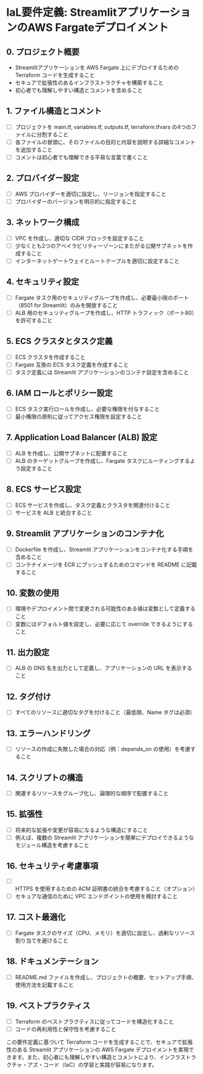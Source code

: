 # IaL要件定義: StreamlitアプリケーションのAWS Fargateデプロイメント

## 0. プロジェクト概要
- Streamlitアプリケーションを AWS Fargate 上にデプロイするための Terraform コードを生成すること
- セキュアで拡張性のあるインフラストラクチャを構築すること
- 初心者でも理解しやすい構造とコメントを含めること

## 1. ファイル構造とコメント
- [ ] プロジェクトを main.tf, variables.tf, outputs.tf, terraform.tfvars の4つのファイルに分割すること
- [ ] 各ファイルの冒頭に、そのファイルの目的と内容を説明する詳細なコメントを追加すること
- [ ] コメントは初心者でも理解できる平易な言葉で書くこと

## 2. プロバイダー設定
- [ ] AWS プロバイダーを適切に設定し、リージョンを指定すること
- [ ] プロバイダーのバージョンを明示的に指定すること

## 3. ネットワーク構成
- [ ] VPC を作成し、適切な CIDR ブロックを設定すること
- [ ] 少なくとも2つのアベイラビリティーゾーンにまたがる公開サブネットを作成すること
- [ ] インターネットゲートウェイとルートテーブルを適切に設定すること

## 4. セキュリティ設定
- [ ] Fargate タスク用のセキュリティグループを作成し、必要最小限のポート（8501 for Streamlit）のみを開放すること
- [ ] ALB 用のセキュリティグループを作成し、HTTP トラフィック（ポート80）を許可すること

## 5. ECS クラスタとタスク定義
- [ ] ECS クラスタを作成すること
- [ ] Fargate 互換の ECS タスク定義を作成すること
- [ ] タスク定義には Streamlit アプリケーションのコンテナ設定を含めること

## 6. IAM ロールとポリシー設定
- [ ] ECS タスク実行ロールを作成し、必要な権限を付与すること
- [ ] 最小権限の原則に従ってアクセス権限を設定すること

## 7. Application Load Balancer (ALB) 設定
- [ ] ALB を作成し、公開サブネットに配置すること
- [ ] ALB のターゲットグループを作成し、Fargate タスクにルーティングするよう設定すること

## 8. ECS サービス設定
- [ ] ECS サービスを作成し、タスク定義とクラスタを関連付けること
- [ ] サービスを ALB と統合すること

## 9. Streamlit アプリケーションのコンテナ化
- [ ] Dockerfile を作成し、Streamlit アプリケーションをコンテナ化する手順を含めること
- [ ] コンテナイメージを ECR にプッシュするためのコマンドを README に記載すること

## 10. 変数の使用
- [ ] 環境やデプロイメント間で変更される可能性のある値は変数として定義すること
- [ ] 変数にはデフォルト値を設定し、必要に応じて override できるようにすること

## 11. 出力設定
- [ ] ALB の DNS 名を出力として定義し、アプリケーションの URL を表示すること

## 12. タグ付け
- [ ] すべてのリソースに適切なタグを付けること（最低限、Name タグは必須）

## 13. エラーハンドリング
- [ ] リソースの作成に失敗した場合の対応（例：depends_on の使用）を考慮すること

## 14. スクリプトの構造
- [ ] 関連するリソースをグループ化し、論理的な順序で配置すること

## 15. 拡張性
- [ ] 将来的な拡張や変更が容易になるような構造にすること
- [ ] 例えば、複数の Streamlit アプリケーションを簡単にデプロイできるようなモジュール構造を考慮すること

## 16. セキュリティ考慮事項
- [ ] HTTPS を使用するための ACM 証明書の統合を考慮すること（オプション）
- [ ] セキュアな通信のために VPC エンドポイントの使用を検討すること

## 17. コスト最適化
- [ ] Fargate タスクのサイズ（CPU、メモリ）を適切に設定し、過剰なリソース割り当てを避けること

## 18. ドキュメンテーション
- [ ] README.md ファイルを作成し、プロジェクトの概要、セットアップ手順、使用方法を記載すること

## 19. ベストプラクティス
- [ ] Terraform のベストプラクティスに従ってコードを構造化すること
- [ ] コードの再利用性と保守性を考慮すること

この要件定義に基づいて Terraform コードを生成することで、セキュアで拡張性のある Streamlit アプリケーションの AWS Fargate デプロイメントを実現できます。また、初心者にも理解しやすい構造とコメントにより、インフラストラクチャ・アズ・コード（IaC）の学習と実践が容易になります。

